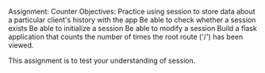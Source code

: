 Assignment: Counter
Objectives:
Practice using session to store data about a particular client's history with the app
Be able to check whether a session exists
Be able to initialize a session
Be able to modify a session
Build a flask application that counts the number of times the root route ('/') has been viewed. 

This assignment is to test your understanding of session.
